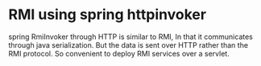 # RMI using spring httpinvoker

spring RmiInvoker through HTTP is similar to RMI,
In that it communicates through java serialization.
But the data is sent over HTTP rather than the RMI protocol.
So convenient to deploy RMI services over a servlet.